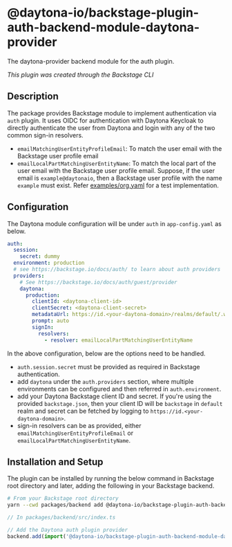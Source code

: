 # @daytona-io/backstage-plugin-auth-backend-module-daytona-provider

The daytona-provider backend module for the auth plugin.

_This plugin was created through the Backstage CLI_

## Description

The package provides Backstage module to implement authentication via `auth` plugin. It uses OIDC for authentication with Daytona Keycloak to directly authenticate the user from Daytona and login with any of the two common sign-in resolvers.

- `emailMatchingUserEntityProfileEmail`: To match the user email with the Backstage user profile email
- `emailLocalPartMatchingUserEntityName`: To match the local part of the user email with the Backstage user profile email. Suppose, if the user email is `example@daytonaio`, then a Backstage user profile with the name `example` must exist. Refer [examples/org.yaml](../../examples/org.yaml) for a test implementation.

## Configuration

The Daytona module configuration will be under `auth` in `app-config.yaml` as below.

```yaml
auth:
  session:
    secret: dummy
  environment: production
  # see https://backstage.io/docs/auth/ to learn about auth providers
  providers:
    # See https://backstage.io/docs/auth/guest/provider
    daytona:
      production:
        clientId: <daytona-client-id>
        clientSecret: <daytona-client-secret>
        metadataUrl: https://id.<your-daytona-domain>/realms/default/.well-known/openid-configuration
        prompt: auto
        signIn:
          resolvers:
            - resolver: emailLocalPartMatchingUserEntityName
```

In the above configuration, below are the options need to be handled.
- `auth.session.secret` must be provided as required in Backstage authentication.
- add `daytona` under the `auth.providers` section, where multiple environments can be configured and then referred in `auth.environment`.
- add your Daytona Backstage client ID and secret. If you're using the provided `backstage.json`, then your client ID will be `backstage` in `default` realm and secret can be fetched by logging to `https://id.<your-daytona-domain>`.
- sign-in resolvers can be as provided, either `emailMatchingUserEntityProfileEmail` or `emailLocalPartMatchingUserEntityName`.

## Installation and Setup

The plugin can be installed by running the below command in Backstage root directory and later, adding the following in your Backstage backend.

```sh
# From your Backstage root directory
yarn --cwd packages/backend add @daytona-io/backstage-plugin-auth-backend-module-daytona-provider
```

```ts
// In packages/backend/src/index.ts

// Add the Daytona auth plugin provider
backend.add(import('@daytona-io/backstage-plugin-auth-backend-module-daytona-provider'));
```
